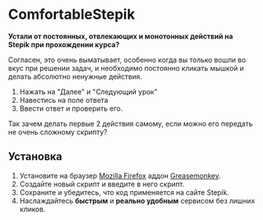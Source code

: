 # ComfortableStepik
**Устали от постоянных, отвлекающих и монотонных действий на Stepik при прохождении курса?**

Согласен, это очень выматывает, особенно когда вы только вошли во вкус при решении задач, и необходимо постоянно кликать мышкой и делать абсолютно ненужные действия.
1) Нажать на "Далее" и "Следующий урок"
2) Навестись на поле ответа
3) Ввести ответ и проверить его.

Так зачем делать первые 2 действия самому, если можно его передать не очень сложному скрипту?

## Установка
1) Установите на браузер [Mozilla Firefox](https://www.mozilla.org/ru/firefox/new/) аддон [Greasemonkey](https://addons.mozilla.org/en-US/firefox/addon/greasemonkey/). 
2) Создайте новый скрипт и введите в него скрипт.
3) Сохраните и убедитесь, что код применяется на сайте Stepik.
4) Наслаждайтесь **быстрым** и **реально удобным** сервисом без лишних кликов.
